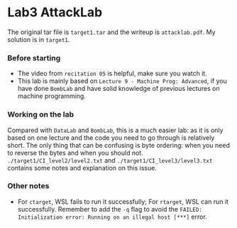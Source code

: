 # Lab3 AttackLab

The original tar file is `target1.tar` and the writeup is `attacklab.pdf`. My solution is in `target1`.

### Before starting 
- The video from `recitation 05` is helpful, make sure you watch it.
- This lab is mainly based on `Lecture 9 - Machine Prog: Advanced`, if you have done `BombLab` and have solid knowledge of previous lectures on machine programming.  

### Working on the lab
Compared with `DataLab` and `BombLab`, this is a much easier lab: as it is only based on one lecture and the code you need to go through is relatively short. The only thing that can be confusing is byte ordering: when you need to reverse the bytes and when you should not. `./target1/CI_level2/level2.txt` and `./target1/CI_level3/level3.txt` contains some notes and explanation on this issue.

### Other notes
- For `ctarget`, WSL fails to run it successfully; For `rtarget`, WSL can run it successfully. Remember to add the `-q` flag to avoid the `FAILED: Initialization error: Running on an illegal host [***]` error.


